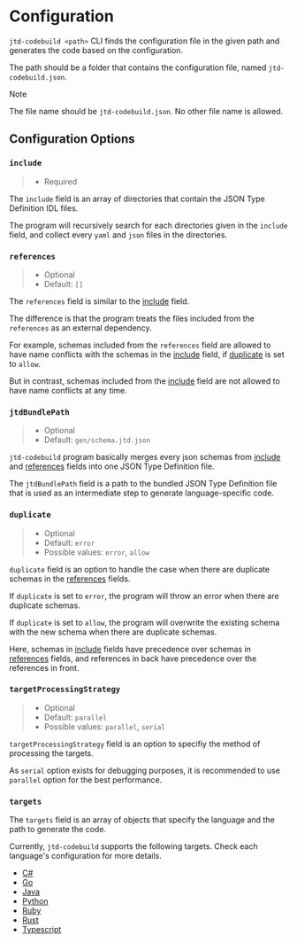 # Configuration

`jtd-codebuild <path>` CLI finds the configuration file in the given path and generates the code based on the configuration.

The path should be a folder that contains the configuration file, named `jtd-codebuild.json`.

> [!NOTE]
> The file name should be `jtd-codebuild.json`. No other file name is allowed.

## Configuration Options

### `include`

> - Required

The `include` field is an array of directories 
that contain the JSON Type Definition IDL files.

The program will recursively search for each directories given in the `include` field,
and collect every `yaml` and `json` files in the directories.

### `references`

> - Optional
> - Default: `[]`

The `references` field is similar to the [include](#include) field.

The difference is that the program treats the files included from the `references`
as an external dependency.

For example, schemas included from the `references` field are allowed to have name conflicts with the schemas in the [include](#include) field, if [duplicate](#duplicate) is set to `allow`.

But in contrast, schemas included from the [include](#include) field are not allowed to have name conflicts at any time.

### `jtdBundlePath`

> - Optional
> - Default: `gen/schema.jtd.json`

`jtd-codebuild` program basically merges every json schemas from [include](#include) and [references](#references) fields into one JSON Type Definition file.

The `jtdBundlePath` field is a path to the bundled JSON Type Definition file that is used 
as an intermediate step to generate language-specific code.


### `duplicate`

> - Optional
> - Default: `error`
> - Possible values: `error`, `allow`

`duplicate` field is an option to handle the case 
when there are duplicate schemas in the [references](#references) fields.

If `duplicate` is set to `error`, the program will throw an error when there are duplicate schemas.

If `duplicate` is set to `allow`, the program will overwrite the existing schema with the new schema when there are duplicate schemas.

Here, schemas in [include](#include) fields have precedence over schemas in [references](#references) fields, and references in back have precedence over the references in front.

### `targetProcessingStrategy`

> - Optional
> - Default: `parallel`
> - Possible values: `parallel`, `serial`

`targetProcessingStrategy` field is an option to specifiy the method of processing the targets.

As `serial` option exists for debugging purposes, it is recommended to use `parallel` option for the best performance.

### `targets`

The `targets` field is an array of objects 
that specify the language and the path to generate the code.

Currently, `jtd-codebuild` supports the following targets.
Check each language's configuration for more details.

- [C#](./csharp.md)
- [Go](./go.md)
- [Java](./java.md)
- [Python](./python.md)
- [Ruby](./ruby.md)
- [Rust](./rust.md)
- [Typescript](./typescript.md)
